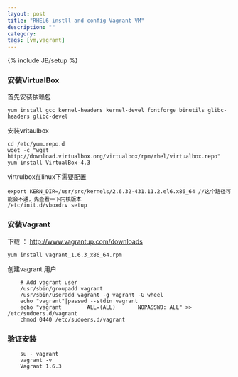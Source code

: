 ```yaml
---
layout: post
title: "RHEL6 instll and config Vagrant VM"
description: ""
category: 
tags: [vm,vagrant]
---
```

{% include JB/setup %}

### 安装VirtualBox

首先安装依赖包


    yum install gcc kernel-headers kernel-devel fontforge binutils glibc-headers glibc-devel


安装vritaulbox


    cd /etc/yum.repo.d
    wget -c "wget http://download.virtualbox.org/virtualbox/rpm/rhel/virtualbox.repo"
    yum install VirtualBox-4.3


virtrulbox在linux下需要配置


    export KERN_DIR=/usr/src/kernels/2.6.32-431.11.2.el6.x86_64 //这个路径可能会不通，先查看一下内核版本
    /etc/init.d/vboxdrv setup 


### 安装Vagrant

下载 ： http://www.vagrantup.com/downloads


    yum install vagrant_1.6.3_x86_64.rpm


创建vagrant 用户


        # Add vagrant user
        /usr/sbin/groupadd vagrant
        /usr/sbin/useradd vagrant -g vagrant -G wheel
        echo "vagrant"|passwd --stdin vagrant
        echo "vagrant        ALL=(ALL)       NOPASSWD: ALL" >> /etc/sudoers.d/vagrant
        chmod 0440 /etc/sudoers.d/vagrant

### 验证安装


        su - vagrant
        vagrant -v
        Vagrant 1.6.3

